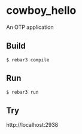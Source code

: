 cowboy_hello
=====

An OTP application

Build
-----

    $ rebar3 compile

Run
---

    $ rebar3 run

Try
---

http://localhost:2938
